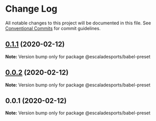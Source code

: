# Change Log

All notable changes to this project will be documented in this file.
See [Conventional Commits](https://conventionalcommits.org) for commit guidelines.

## [0.1.1](https://github.com/escaladesports/escalade/tree/master/packages/@escaladesports/babel-preset/compare/@escaladesports/babel-preset@0.0.2...@escaladesports/babel-preset@0.1.1) (2020-02-12)

**Note:** Version bump only for package @escaladesports/babel-preset





## [0.0.2](https://github.com/escaladesports/escalade/tree/master/packages/@escaladesports/babel-preset/compare/@escaladesports/babel-preset@0.0.1...@escaladesports/babel-preset@0.0.2) (2020-02-12)

**Note:** Version bump only for package @escaladesports/babel-preset





## 0.0.1 (2020-02-12)

**Note:** Version bump only for package @escaladesports/babel-preset

